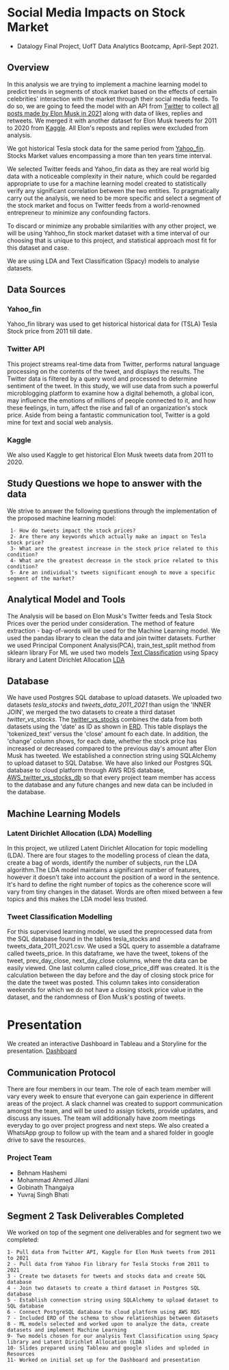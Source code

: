 
# Social Media Impacts on Stock Market
* Datalogy Final Project, UofT Data Analytics Bootcamp, April-Sept 2021.

## Overview

In this analysis we are trying to implement a machine learning model to predict trends in segments of stock market based on the effects of certain celebrities' interaction with the market through their social media feeds. To do so, we are going to feed the model with an API from [Twitter](https://twitter.com/?lang=en) to collect [all posts made by Elon Musk in 2021](https://github.com/Gobi1616/Datalogy_Final/blob/main/Resources/Data/elon_musk_tweets_2011-2021.csv) along with data of likes, replies and retweets.
We merged it with another dataset for Elon Musk tweets for 2011 to 2020 from [Kaggle](https://www.kaggle.com/ayhmrba/elon-musk-tweets-2010-2021). All Elon's reposts and replies were excluded from analysis.

We got historical Tesla stock data for the same period from [Yahoo_fin](http://theautomatic.net/yahoo_fin-documentation/). Stocks Market values encompassing a more than ten years time interval. 

We selected Twitter feeds and Yahoo_fin data as they are real world big data with a noticeable complexity in their nature, which could be regarded appropriate to use for a machine learning model created to statistically verify any significant correlation between the two entities.
To pragmatically carry out the analysis, we need to be more specific and select a segment of the stock market and focus on Twitter feeds from a world-renowned entrepreneur to minimize any confounding factors. 

To discard or minimize any probable similarities with any other project, we will be using Yahhoo_fin stock market dataset with a time interval of our choosing that is unique to this project, and statistical approach most fit for this dataset and case. 

We are using LDA and Text Classification (Spacy) models to analyse datasets.

## Data Sources

   ### Yahoo_fin   
Yahoo_fin library was used to get historical historical data for (TSLA) Tesla Stock price from 2011 till date. 

   ### Twitter API
This project streams real-time data from Twitter, performs natural language processing on the contents of the tweet, and displays the results. The Twitter data is filtered by a query word and processed to determine sentiment of the tweet.
In this study, we will use data from such a powerful microblogging platform to examine how a digital behemoth, a global icon, may influence the emotions of millions of people connected to it, and how these feelings, in turn, affect the rise and fall of an organization's stock price. Aside from being a fantastic communication tool, Twitter is a gold mine for text and social web analysis.

   ### Kaggle
We also used Kaggle to get historical Elon Musk tweets data from 2011 to 2020.

## Study Questions we hope to answer with the data
We strive to answer the following questions through the implementation of the proposed machine learning model:

     1- How do tweets impact the stock prices? 
     2- Are there any keywords which actually make an impact on Tesla stock price?
     3- What are the greatest increase in the stock price related to this condition?
     4- What are the greatest decrease in the stock price related to this condition?
     5- Are an individual's tweets significant enough to move a specific segment of the market?
      
## Analytical Model and Tools
The Analysis will be based on Elon Musk's Twitter feeds and Tesla Stock Prices over the period under consideration.
The method of feature extraction - bag-of-words will be used for the Machine Learning model.
We used the pandas library to clean the data and join twitter datasets.
Further we used Principal Component Analysis(PCA), train_test_split method from sklearn library 
For ML we used two models [Text Classification](https://github.com/Gobi1616/Datalogy_Final/blob/main/Spacy%20Text%20Classification%20Modelling.ipynb) using Spacy library and
Latent Dirichlet Allocation [LDA](https://github.com/Gobi1616/Datalogy_Final/blob/main/LDA.ipynb) 

## Database
We have used Postgres SQL database to upload datasets. We uploaded two datasets *tesla_stocks* and *tweets_data_2011_2021* than usign the 'INNER JOIN', we merged the two datasets to create a third dataset *twitter_vs_stocks*. The [twitter_vs_stocks](https://github.com/Gobi1616/Datalogy_Final/blob/main/Resources/Data/twitter_vs_stocks.csv) combines the data from both datasets using the 'date' as ID as shown in [ERD](https://github.com/Gobi1616/Datalogy_Final/blob/main/Resources/Images/ERD-TESLA.png?raw=true). This table displays the 'tokenized_text' versus the 'close' amount fo each date. In addition, the 'change' column shows, for each date, whether the stock price has increased or decreased compared to the previous day's amount after Elon Musk has tweeted. We established a connection string using SQLAlchemy to upload dataset to SQL Databse. We have also linked our Postgres SQL database to cloud platform through AWS RDS database, [AWS_twitter_vs_stocks_db](https://github.com/Gobi1616/Datalogy_Final/blob/main/Resources/Data/AWS_twitter_vs_stocks_db) so that every project team member has access to the database and any future changes and new data can be included in the database.

## Machine Learning Models

### Latent Dirichlet Allocation (LDA) Modelling

In this project, we utilized Latent Dirichlet Allocation for topic modelling (LDA). There are four stages to the modelling process of clean the data, create a bag of words, identify the number of subjects, run the LDA algorithm.The LDA model maintains a significant number of features, however it doesn't take into account the position of a word in the sentence. It's hard to define the right number of topics as the coherence score will vary from tiny changes in the dataset. Words are often mixed between a few topics and this makes the LDA model less trusted.

### Tweet Classification Modelling

For this supervised learning model, we used the preprocessed data from the SQL database found in the tables tesla_stocks and tweets_data_2011_2021.csv. We used a SQL query to assemble a dataframe called tweets_price. In this dataframe, we have the tweet, tokens of the tweet, prev_day_close, next_day_close columns, where the data can be easily viewed. One last column called close_price_diff was created. It is the calculation between the day before and the day of closing stock price for the date the tweet was posted. This column takes into consideration weekends for which we do not have a closing stock price value in the dataset, and the randomness of Elon Musk's posting of tweets. 


# Presentation
We created an interactive Dashboard in Tableau and a Storyline for the presentation. [Dashboard](https://public.tableau.com/app/profile/yuvraj.bhati/viz/DatalogyProjectDashboard/TweetsvsStockPrices?publish=yes)

## Communication Protocol
There are four members in our team. The role of each team member will vary every week to ensure that everyone can gain experience in different areas of the project. A slack channel was created to support communication amongst the team, and will be used to assign tickets, provide updates, and discuss any issues. The team will additionally have zoom meetings everyday to go over project progress and next steps.
We also created a WhatsApp group to follow up with the team and a shared folder in google drive to save the resources.

### Project Team
* Behnam Hashemi 
* Mohammad Ahmed Jilani
* Gobinath Thangaiya
* Yuvraj Singh Bhati

## Segment 2 Task Deliverables Completed

We worked on top of the segment one deliverables and for segment two we completed:
   
    1- Pull data from Twitter API, Kaggle for Elon Musk tweets from 2011 to 2021
    2 - Pull data from Yahoo Fin library for Tesla Stocks from 2011 to 2021
    3 - Create two datasets for tweets and stocks data and create SQL database
    4 - Join two datasets to create a third dataset in Postgres SQL database
    5 - Establish connection string using SQLAlchemy to upload dataset to SQL database
    6 - Connect PostgreSQL database to cloud platform using AWS RDS
    7 - Included ERD of the schema to show relationships between datasets
    8 - ML models selected and worked upon to analyze the data, create datasets and implement Machine Learning
    9- Two models chosen for our analysis Text Classification using Spacy library and Latent Dirichlet Allocation (LDA) 
    10- Slides prepared using Tableau and google slides and uploded in Resources
    11- Worked on initial set up for the Dashboard and presentation
    
